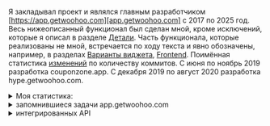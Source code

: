 

Я закладывал проект и являлся главным разработчиком [https://app.getwoohoo.com][app.getwoohoo.com] 
с 2017 по 2025 год. Весь нижеописанный функционал был сделан мной, кроме исключений, 
которые я описал в разделе [Детали][Детали]. Часть функционала, которые реализованы не мной,
встречается по ходу текста и явно обозначены, например, в разделах [Варианты виджета][Варианты виджета],
[Frontend][Frontend]. Поимённая статистика [изменений][Список разработчиков] по 
количеству коммитов. С июня по ноябрь 2019 разработка couponzone.app. 
C декабря 2019 по август 2020 разработка hype.getwoohoo.com.

<details>
    <summary>Моя статистика:</summary>
    &mdash; 3730 коммитов;<br />
    &mdash; 11 953 часов;<br />
    &mdash; ~1500 задач.<br />
</details>

<details>
    <summary>запомнившиеся задачи app.getwoohoo.com</summary>
    &mdash; оптимизация системы под нагрузку; <br />
    &mdash; профилирование базы, javascript кода; <br />
    &mdash; настройки инфрастуктуры серверов, nginx, Envoyer, Cloudflare; <br />
    &mdash; создание редактора виджета; <br />
    &mdash; противостоянию атак с целью взлома, засорения данных; <br />
    &mdash; написания интеграций для отдельных клиентов; <br />
    &mdash; интеграции покупки отдельных пакетов планов через Shopify; <br />
    &mdash; добавление Shopify расширения. <br />
</details>

<details>
    <summary>интегрированных API</summary>
    SendGrid, Shopify, Mailchimp, Klaviyo, Omnisend, Isracard, Fingerprint, IP-API, Cloudflare, TheChecker, ChatChamp.
</details>

[app.getwoohoo.com]: https://github.com/nonick891/interview-projects-presentation-overview/tree/main/app.getwoohoo.com
[Детали]: https://github.com/nonick891/interview-projects-presentation-overview/tree/main/app.getwoohoo.com#детали
[Варианты виджета]: https://github.com/nonick891/interview-projects-presentation-overview/tree/main/app.getwoohoo.com#варианты-виджета
[Frontend]: https://github.com/nonick891/interview-projects-presentation-overview/tree/main/app.getwoohoo.com#frontend
[Список разработчиков]: https://github.com/nonick891/interview-projects-presentation-overview/tree/main/app.getwoohoo.com#список-разработчиков